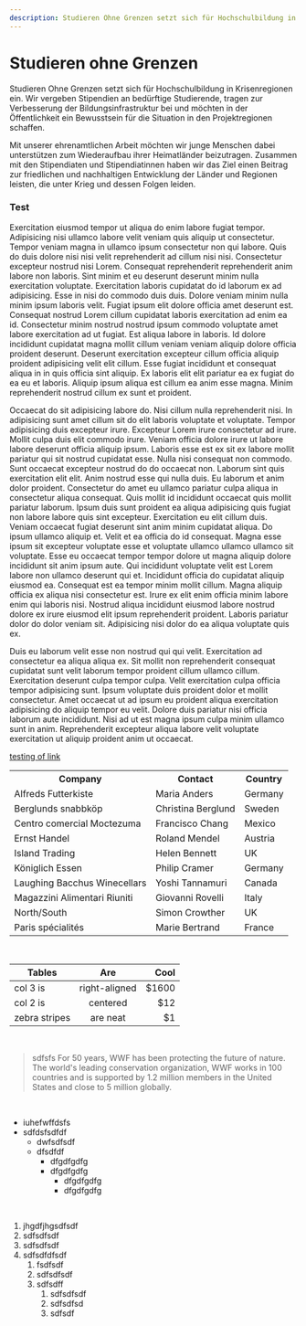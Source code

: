 ```yaml
---
description: Studieren Ohne Grenzen setzt sich für Hochschulbildung in Krisenregionen ein. Wir vergeben Stipendien an bedürftige Studierende, tragen zur Verbesserung der Bildungsinfrastruktur bei und möchten in der Öffentlichkeit ein Bewusstsein für die Situation in den Projektregionen schaffen.
---
```


# Studieren ohne Grenzen

Studieren Ohne Grenzen setzt sich für Hochschulbildung in Krisenregionen ein. Wir vergeben Stipendien an bedürftige Studierende, tragen zur Verbesserung der Bildungsinfrastruktur bei und möchten in der Öffentlichkeit ein Bewusstsein für die Situation in den Projektregionen schaffen.

Mit unserer ehrenamtlichen Arbeit möchten wir junge Menschen dabei unterstützen zum Wiederaufbau ihrer Heimatländer beizutragen. Zusammen mit den Stipendiaten und Stipendiatinnen haben wir das Ziel einen Beitrag zur friedlichen und nachhaltigen Entwicklung der Länder und Regionen leisten, die unter Krieg und dessen Folgen leiden.

### Test

Exercitation eiusmod tempor ut aliqua do enim labore fugiat tempor. Adipisicing nisi ullamco labore velit veniam quis aliquip ut consectetur. Tempor veniam magna in ullamco ipsum consectetur non qui labore. Quis do duis dolore nisi nisi velit reprehenderit ad cillum nisi nisi. Consectetur excepteur nostrud nisi Lorem. Consequat reprehenderit reprehenderit anim labore non laboris. Sint minim et eu deserunt deserunt minim nulla exercitation voluptate. Exercitation laboris cupidatat do id laborum ex ad adipisicing. Esse in nisi do commodo duis duis. Dolore veniam minim nulla minim ipsum laboris velit. Fugiat ipsum elit dolore officia amet deserunt est. Consequat nostrud Lorem cillum cupidatat laboris exercitation ad enim ea id. Consectetur minim nostrud nostrud ipsum commodo voluptate amet labore exercitation ad ut fugiat. Est aliqua labore in laboris. Id dolore incididunt cupidatat magna mollit cillum veniam veniam aliquip dolore officia proident deserunt. Deserunt exercitation excepteur cillum officia aliquip proident adipisicing velit elit cillum. Esse fugiat incididunt et consequat aliqua in in quis officia sint aliquip. Ex laboris elit elit pariatur ea ex fugiat do ea eu et laboris. Aliquip ipsum aliqua est cillum ea anim esse magna. Minim reprehenderit nostrud cillum ex sunt et proident.

<!--
props:
  - imgSrc: image source
  - imgAlt: image alt
  - imgSub: image subtitle
  - imgUrl: image Url (weiterletung zu url nur wenn es eingegeben ist sonst vergrößern)
  - position: image position text flows -> Options: left, right, center
  - size: image size -> Options: small, medium, full (nuxt-img)
 -->

<inline-picture img-src="/lokalgruppen/aachen.jpg" img-alt="Aachen"  img-sub="Zweigverein Aachen" position="right" size="medium"></inline-picture>

Occaecat do sit adipisicing labore do. Nisi cillum nulla reprehenderit nisi. In adipisicing sunt amet cillum sit do elit laboris voluptate et voluptate. Tempor adipisicing duis excepteur irure. Excepteur Lorem irure consectetur ad irure. Mollit culpa duis elit commodo irure. Veniam officia dolore irure ut labore labore deserunt officia aliquip ipsum. Laboris esse est ex sit ex labore mollit pariatur qui sit nostrud cupidatat esse. Nulla nisi consequat non commodo. Sunt occaecat excepteur nostrud do do occaecat non. Laborum sint quis exercitation elit elit. Anim nostrud esse qui nulla duis. Eu laborum et anim dolor proident. Consectetur do amet eu ullamco pariatur culpa aliqua in consectetur aliqua consequat. Quis mollit id incididunt occaecat quis mollit pariatur laborum. Ipsum duis sunt proident ea aliqua adipisicing quis fugiat non labore labore quis sint excepteur. Exercitation eu elit cillum duis. Veniam occaecat fugiat deserunt sint anim minim cupidatat aliqua. Do ipsum ullamco aliquip et. Velit et ea officia do id consequat. Magna esse ipsum sit excepteur voluptate esse et voluptate ullamco ullamco ullamco sit voluptate. Esse eu occaecat tempor tempor dolore ut magna aliquip dolore incididunt sit anim ipsum aute. Qui incididunt voluptate velit est Lorem labore non ullamco deserunt qui et. Incididunt officia do cupidatat aliquip eiusmod ea. Consequat est ea tempor minim mollit cillum. Magna aliquip officia ex aliqua nisi consectetur est. Irure ex elit enim officia minim labore enim qui laboris nisi. Nostrud aliqua incididunt eiusmod labore nostrud dolore ex irure eiusmod elit ipsum reprehenderit proident. Laboris pariatur dolor do dolor veniam sit. Adipisicing nisi dolor do ea aliqua voluptate quis ex.

Duis eu laborum velit esse non nostrud qui qui velit. Exercitation ad consectetur ea aliqua aliqua ex. Sit mollit non reprehenderit consequat cupidatat sunt velit laborum tempor proident cillum ullamco cillum. Exercitation deserunt culpa tempor culpa. Velit exercitation culpa officia tempor adipisicing sunt. Ipsum voluptate duis proident dolor et mollit consectetur. Amet occaecat ut ad ipsum eu proident aliqua exercitation adipisicing do aliquip tempor eu velit. Dolore duis pariatur nisi officia laborum aute incididunt. Nisi ad ut est magna ipsum culpa minim ullamco sunt in anim. Reprehenderit excepteur aliqua labore velit voluptate exercitation ut aliquip proident anim ut occaecat.

<a href="needletothepoint.shop">testing of link</a>

<table>
  <tr>
    <th>Company</th>
    <th>Contact</th>
    <th>Country</th>
  </tr>
  <tr>
    <td>Alfreds Futterkiste</td>
    <td>Maria Anders</td>
    <td>Germany</td>
  </tr>
  <tr>
    <td>Berglunds snabbköp</td>
    <td>Christina Berglund</td>
    <td>Sweden</td>
  </tr>
  <tr>
    <td>Centro comercial Moctezuma</td>
    <td>Francisco Chang</td>
    <td>Mexico</td>
  </tr>
  <tr>
    <td>Ernst Handel</td>
    <td>Roland Mendel</td>
    <td>Austria</td>
  </tr>
  <tr>
    <td>Island Trading</td>
    <td>Helen Bennett</td>
    <td>UK</td>
  </tr>
  <tr>
    <td>Königlich Essen</td>
    <td>Philip Cramer</td>
    <td>Germany</td>
  </tr>
  <tr>
    <td>Laughing Bacchus Winecellars</td>
    <td>Yoshi Tannamuri</td>
    <td>Canada</td>
  </tr>
  <tr>
    <td>Magazzini Alimentari Riuniti</td>
    <td>Giovanni Rovelli</td>
    <td>Italy</td>
  </tr>
  <tr>
    <td>North/South</td>
    <td>Simon Crowther</td>
    <td>UK</td>
  </tr>
  <tr>
    <td>Paris spécialités</td>
    <td>Marie Bertrand</td>
    <td>France</td>
  </tr>
</table>

<br>

| Tables        |      Are      |  Cool |
| ------------- | :-----------: | ----: |
| col 3 is      | right-aligned | $1600 |
| col 2 is      |   centered    |   $12 |
| zebra stripes |   are neat    |    $1 |

<br>

> sdfsfs For 50 years, WWF has been protecting the future of nature. The world's leading conservation organization, WWF works in 100 countries and is supported by 1.2 million members in the United States and close to 5 million globally.

<br>

- iuhefwffdsfs
- sdfdsfsdfdf
  - dwfsdfsdf
  - dfsdfdf
    - dfgdfgdfg
    - dfgdfgdfg
      - dfgdfgdfg
      - dfgdfgdfg

<br>

1. jhgdfjhgsdfsdf
2. sdfsdfsdf
3. sdfsdfsdf
4. sdfsdfdfsdf
   1. fsdfsdf
   2. sdfsdfsdf
   3. sdfsdff
      1. sdfsdfsdf
      2. sdfsdfsd
      3. sdfsdf

<br>

